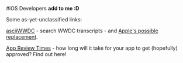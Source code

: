 #iOS Developers __add to me :D__

Some as-yet-unclassified links:

<a href="http://asciiwwdc.com/" target="_blank">asciiWWDC</a> - search WWDC transcripts - and <a href="https://developer.apple.com/news/?id=10052015a" target="_blank">Apple's possible replacement</a>.

<a href="http://appreviewtimes.com/" target="_blank">App Review Times</a> - how long will it take for your app to get (hopefully) approved?  Find out here!
